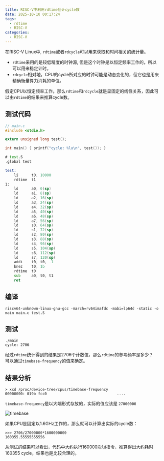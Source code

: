```yaml
---
title: RISC-V中利用rdtime估计cycle数
date: 2025-10-10 00:17:24
tags:
  - rdtime
  - RISC-V
categories:
  - RISC-V
---
```


在RISC-V Linux中, `rdtime`或者`rdcycle`可以用来获取和时间相关的统计量。

- `rdtime`采用的是较低精度的时钟源, 但是这个时钟是以恒定频率工作的，所以可以用来稳定计时。
- `rdcycle`相对地，CPU的cycle所对应的时钟可能是动态变化的，但它也是用来精确衡量算力消耗的单位。

假定CPU以恒定频率工作，那么`rdtime`和`rdcycle`就是呈固定的线性关系，因此可以由`rdtime`的结果来推算cycle数。

## 测试代码

```c
// main.c
#include <stdio.h>

extern unsigned long test();

int main() { printf("cycle: %lu\n", test()); }
```

```asm
# test.S
.global test

test:
    li      t0, 10000
    rdtime  t1
1:
    ld      a0, 0(sp)
    ld      a1, 8(sp)
    ld      a2, 16(sp)
    ld      a3, 24(sp)
    ld      a4, 32(sp)
    ld      a5, 40(sp)
    ld      a6, 48(sp)
    ld      a7, 56(sp)
    ld      s0, 64(sp)
    ld      s1, 72(sp)
    ld      s2, 80(sp)
    ld      s3, 88(sp)
    ld      s4, 96(sp)
    ld      s5, 104(sp)
    ld      s6, 112(sp)
    ld      s7, 120(sp)
    addi    t0, t0, -1
    bnez    t0, 1b
    rdtime  t0
    sub     a0, t0, t1
    ret

```

## 编译

```shell
riscv64-unknown-linux-gnu-gcc -march=rv64imafdc -mabi=lp64d -static -o main main.c test.S
```

## 测试

```shell
./main
cycle: 2706
```

经过`rdtime`统计得到的结果是2706个计数值，那么`rdtime`的参考频率是多少？  
可以通过`timebase-frequency`的值来确定。

## 结果分析

```shell
> xxd /proc/device-tree/cpus/timebase-frequency
00000000: 019b fcc0                                ....
```

`timebase-frequency`是以大端形式存放的，实际的值应该是 `27000000`

![timebase](timebase-frequency.png)

如果CPU是固定以1.6GHz工作的，那么就可以计算出实际的cycle数：

```shell
>>> 2706/27000000*1600000000
160355.55555555556
```

从测试的结果可以看出，代码中大约执行160000次`ld`指令，推算得出大约耗时160355 cycle，结果也是比较合理的。
